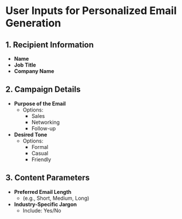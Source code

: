 # User Inputs for Personalized Email Generation

## 1. Recipient Information
- **Name**
- **Job Title**
- **Company Name**

## 2. Campaign Details
- **Purpose of the Email**
  - Options:
    - Sales
    - Networking
    - Follow-up
- **Desired Tone**
  - Options:
    - Formal
    - Casual
    - Friendly

## 3. Content Parameters
- **Preferred Email Length**
  - (e.g., Short, Medium, Long)
- **Industry-Specific Jargon**
  - Include: Yes/No